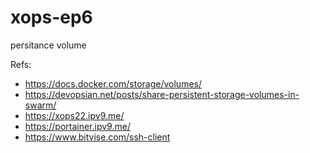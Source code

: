 # xops-ep6
 persitance volume

Refs:
- https://docs.docker.com/storage/volumes/
- https://devopsian.net/posts/share-persistent-storage-volumes-in-swarm/
- https://xops22.ipv9.me/
- https://portainer.ipv9.me/
- https://www.bitvise.com/ssh-client